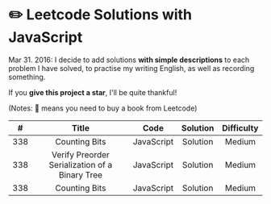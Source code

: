 # :pencil2: Leetcode Solutions with JavaScript

Mar 31. 2016: I decide to add solutions **with simple descriptions** to each problem I have solved, to practise my writing English, as well as recording something.

If you **give this project a star**, I'll be quite thankful!

(Notes: :blue_book: means you need to buy a book from Leetcode)

| # | Title | Code | Solution | Difficulty |
|:---:|:---:|:---:|:---:|:---:|
| 338 | Counting Bits | JavaScript | Solution | Medium |
| 338 | Verify Preorder Serialization of a Binary Tree | JavaScript | Solution | Medium |
| 338 | Counting Bits | JavaScript | Solution | Medium |
